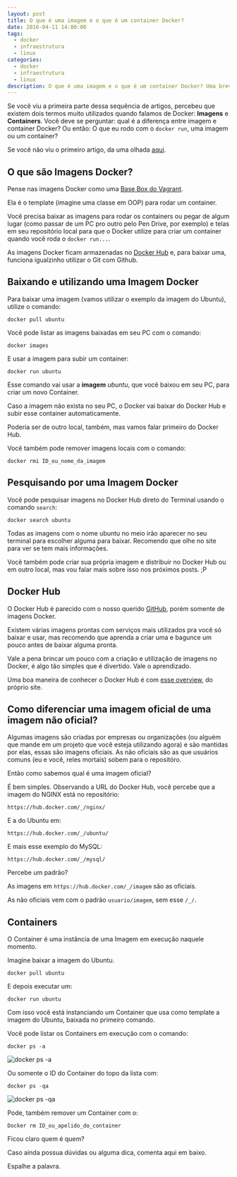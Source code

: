```yaml
---
layout: post
title: O que é uma imagem e o que é um container Docker?
date: 2016-04-11 14:00:00
tags:
  - docker
  - infraestrutura
  - linux
categories:
  - docker
  - infraestrutura
  - linux
description: O que é uma imagem e o que é um container Docker? Uma breve explicação sobre esses dois termos que podem confundir um iniciante e uma introdução sobre o Docker Hub.
---
```


Se você viu a primeira parte dessa sequência de artigos, percebeu que existem dois termos muito utilizados quando falamos de Docker: **Imagens** e **Containers**. Você deve se perguntar: qual é a diferença entre imagem e container Docker? Ou então: O que eu rodo com o `docker run`, uma imagem ou um container? <!--more-->

Se você não viu o primeiro artigo, da uma olhada [aqui](/posts/uma-rapida-introducao-ao-docker-e-instalacao-no-ubuntu/).

## O que são Imagens Docker?

Pense nas imagens Docker como uma [Base Box do Vagrant](/posts/criar-uma-base-box-para-o-vagrant/).

Ela é o template (imagine uma classe em OOP) para rodar um container.

Você precisa baixar as imagens para rodar os containers ou pegar de algum lugar (como passar de um PC pro outro pelo Pen Drive, por exemplo) e telas em seu repositório local para que o Docker utilize para criar um container quando você roda o `docker run...`.

As imagens Docker ficam armazenadas no [Docker Hub](https://hub.docker.com/) e, para baixar uma, funciona igualzinho utilizar o Git com Github.

## Baixando e utilizando uma Imagem Docker

Para baixar uma imagem (vamos utilizar o exemplo da imagem do Ubuntu), utilize o comando:

```shell
docker pull ubuntu
```

Você pode listar as imagens baixadas em seu PC com o comando:

```shell
docker images
```

E usar a imagem para subir um container:

```shell
docker run ubuntu
```

Esse comando vai usar a **imagem** *ubuntu*, que você baixou em seu PC, para criar um novo Container.

Caso a imagem não exista no seu PC, o Docker vai baixar do Docker Hub e subir esse container automaticamente.

Poderia ser de outro local, também, mas vamos falar primeiro do Docker Hub.

Você também pode remover imagens locais com o comando:

```shell
docker rmi ID_ou_nome_da_imagem
```

## Pesquisando por uma Imagem Docker

Você pode pesquisar imagens no Docker Hub direto do Terminal usando o comando `search`:

```shell
docker search ubuntu
```

Todas as imagens com o nome ubuntu no meio irão aparecer no seu terminal para escolher alguma para baixar. Recomendo que olhe no site para ver se tem mais informações.

Você também pode criar sua própria imagem e distribuir no Docker Hub ou em outro local, mas vou falar mais sobre isso nos próximos posts. ;P

## Docker Hub

O Docker Hub é parecido com o nosso querido [GitHub](https://github.com/), porém somente de imagens Docker.

Existem várias imagens prontas com serviços mais utilizados pra você só baixar e usar, mas recomendo que aprenda a criar uma e bagunce um pouco antes de baixar alguma pronta.

Vale a pena brincar um pouco com a criação e utilização de imagens no Docker, é algo tão simples que é divertido. Vale o aprendizado.

Uma boa maneira de conhecer o Docker Hub é com [esse overview](https://docs.docker.com/docker-hub/overview/), do próprio site.

## Como diferenciar uma imagem oficial de uma imagem não oficial?

Algumas imagens são criadas por empresas ou organizações (ou alguém que mande em um projeto que você esteja utilizando agora) e são mantidas por elas, essas são imagens oficiais. As não oficiais são as que usuários comuns (eu e você, reles mortais) sobem para o repositóro.

Então como sabemos qual é uma imagem oficial?

É bem simples. Observando a URL do Docker Hub, você percebe que a imagem do NGINX está no repositório:

```
https://hub.docker.com/_/nginx/
```

E a do Ubuntu em:

```text
https://hub.docker.com/_/ubuntu/
```

E mais esse exemplo do MySQL:

```text
https://hub.docker.com/_/mysql/
```

Percebe um padrão?

As imagens em `https://hub.docker.com/_/imagem` são as oficiais.

As não oficiais vem com o padrão `usuario/imagem`, sem esse `/_/`.

## Containers

O Container é uma instância de uma Imagem em execução naquele momento.

Imagine baixar a imagem do Ubuntu.

```shell
docker pull ubuntu
```

E depois executar um:

```shell
docker run ubuntu
```

Com isso você está instanciando um Container que usa como template a imagem do Ubuntu, baixada no primeiro comando.

Você pode listar os Containers em execução com o comando:

```shell
docker ps -a
```

![docker ps -a]({{site.url}}/images/docker_ps_a.png)

Ou somente o ID do Container do topo da lista com:

```shell
docker ps -qa
```

![docker ps -qa]({{site.url}}/images/docker_ps_qa.png)

Pode, também remover um Container com o:

```shell
Docker rm ID_ou_apelido_do_container
```

Ficou claro quem é quem?

Caso ainda possua dúvidas ou alguma dica, comenta aqui em baixo.

Espalhe a palavra.
